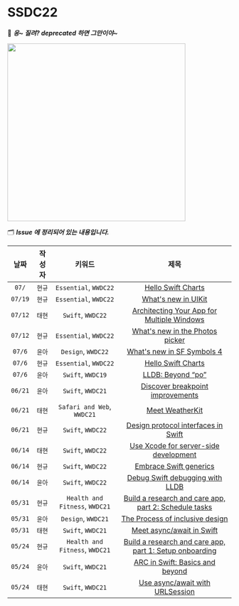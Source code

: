 # SSDC22

🤡 _**응~ 질려? deprecated 하면 그만이야~**_

<img src="https://user-images.githubusercontent.com/69136340/170042427-affafdcb-36de-4932-ae08-b49f56c65891.jpeg" width ="400">

🗂 _**Issue 에 정리되어 있는 내용입니다.**_

| 날짜 | 작성자 | 키워드 | 제목 |
|:--:|:--:|:--:|:--:|
| `07/` | `현규` | `Essential`, `WWDC22` | [Hello Swift Charts](https://github.com/Secret-Of-SwiftUI/SSDC22/issues/15) |
| `07/19` | `현규` | `Essential`, `WWDC22` | [What's new in UIKit](https://github.com/Secret-Of-SwiftUI/SSDC22/issues/19) |
| `07/12` | `태현` | `Swift`, `WWDC22` | [Architecting Your App for Multiple Windows](https://github.com/Secret-Of-SwiftUI/SSDC22/issues/18) |
| `07/12` | `현규` | `Essential`, `WWDC22` | [What's new in the Photos picker](https://github.com/Secret-Of-SwiftUI/SSDC22/issues/17) |
| `07/6` | `윤아` | `Design`, `WWDC22` | [What's new in SF Symbols 4](https://github.com/Secret-Of-SwiftUI/SSDC22/issues/16) |
| `07/6` | `현규` | `Essential`, `WWDC22` | [Hello Swift Charts](https://github.com/Secret-Of-SwiftUI/SSDC22/issues/15) |
| `07/6` | `윤아` | `Swift`, `WWDC19` | [LLDB: Beyond “po”](https://github.com/Secret-Of-SwiftUI/SSDC22/issues/13) |
| `06/21` | `윤아` | `Swift`, `WWDC21` | [Discover breakpoint improvements](https://github.com/Secret-Of-SwiftUI/SSDC22/issues/12) |
| `06/21` | `태현` | `Safari and Web`, `WWDC21` | [Meet WeatherKit](https://github.com/Secret-Of-SwiftUI/SSDC22/issues/11) |
| `06/21` | `현규` | `Swift`, `WWDC22` | [Design protocol interfaces in Swift](https://github.com/Secret-Of-SwiftUI/SSDC22/issues/10) |
| `06/14` | `태현` | `Swift`, `WWDC22` | [Use Xcode for server-side development](https://github.com/Secret-Of-SwiftUI/SSDC22/issues/9) |
| `06/14` | `현규` | `Swift`, `WWDC22` | [Embrace Swift generics](https://github.com/Secret-Of-SwiftUI/SSDC22/issues/8) |
| `06/14` | `윤아` | `Swift`, `WWDC22` | [Debug Swift debugging with LLDB](https://github.com/Secret-Of-SwiftUI/SSDC22/issues/7) |
| `05/31` | `현규` | `Health and Fitness`, `WWDC21` | [Build a research and care app, part 2: Schedule tasks](https://github.com/Secret-Of-SwiftUI/SSDC22/issues/6) |
| `05/31` | `윤아` | `Design`, `WWDC21` | [The Process of inclusive design](https://github.com/Secret-Of-SwiftUI/SSDC22/issues/5) |
| `05/31` | `태현` | `Swift`, `WWDC21` | [Meet async/await in Swift](https://github.com/Secret-Of-SwiftUI/SSDC22/issues/4) |
| `05/24` | `현규` | `Health and Fitness`, `WWDC21` | [Build a research and care app, part 1: Setup onboarding](https://github.com/Secret-Of-SwiftUI/SSDC22/issues/3) |
| `05/24` | `윤아` | `Swift`, `WWDC21` | [ARC in Swift: Basics and beyond](https://github.com/Secret-Of-SwiftUI/SSDC22/issues/2) |
| `05/24` | `태현` | `Swift`, `WWDC21` | [Use async/await with URLSession](https://github.com/Secret-Of-SwiftUI/SSDC22/issues/1) |
